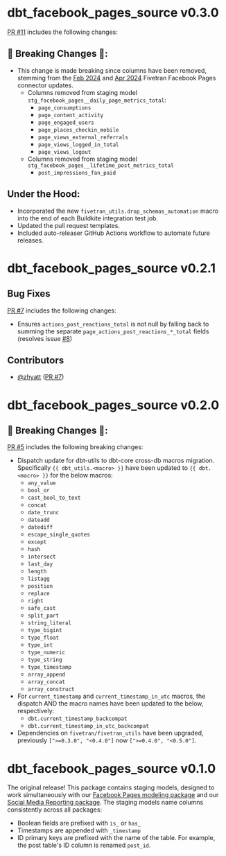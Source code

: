 # dbt_facebook_pages_source v0.3.0
[PR #11](https://github.com/fivetran/dbt_facebook_pages_source/pull/11) includes the following changes:

## 🚨 Breaking Changes 🚨:
- This change is made breaking since columns have been removed, stemming from the [Feb 2024](https://fivetran.com/docs/connectors/applications/facebook-pages/changelog#february2024) and [Apr 2024](https://fivetran.com/docs/connectors/applications/facebook-pages/changelog#april2024) Fivetran Facebook Pages connector updates.
    - Columns removed from staging model `stg_facebook_pages__daily_page_metrics_total`:
        - `page_consumptions`
        - `page_content_activity`
        - `page_engaged_users`
        - `page_places_checkin_mobile`
        - `page_views_external_referrals`
        - `page_views_logged_in_total`
        - `page_views_logout`
    - Columns removed from staging model `stg_facebook_pages__lifetime_post_metrics_total`
        - `post_impressions_fan_paid`

## Under the Hood:
- Incorporated the new `fivetran_utils.drop_schemas_automation` macro into the end of each Buildkite integration test job.
- Updated the pull request templates.
- Included auto-releaser GitHub Actions workflow to automate future releases.

# dbt_facebook_pages_source v0.2.1

## Bug Fixes
[PR #7](https://github.com/fivetran/dbt_facebook_pages_source/pull/7) includes the following changes:
- Ensures `actions_post_reactions_total` is not null by falling back to summing the separate `page_actions_post_reactions_*_total` fields (resolves issue [#8](https://github.com/fivetran/dbt_facebook_pages/issues/8))

## Contributors
- [@zhyatt](https://github.com/zhyatt) ([PR #7](https://github.com/fivetran/dbt_facebook_pages_source/pull/7))

# dbt_facebook_pages_source v0.2.0

## 🚨 Breaking Changes 🚨:
[PR #5](https://github.com/fivetran/dbt_facebook_pages_source/pull/5) includes the following breaking changes:
- Dispatch update for dbt-utils to dbt-core cross-db macros migration. Specifically `{{ dbt_utils.<macro> }}` have been updated to `{{ dbt.<macro> }}` for the below macros:
    - `any_value`
    - `bool_or`
    - `cast_bool_to_text`
    - `concat`
    - `date_trunc`
    - `dateadd`
    - `datediff`
    - `escape_single_quotes`
    - `except`
    - `hash`
    - `intersect`
    - `last_day`
    - `length`
    - `listagg`
    - `position`
    - `replace`
    - `right`
    - `safe_cast`
    - `split_part`
    - `string_literal`
    - `type_bigint`
    - `type_float`
    - `type_int`
    - `type_numeric`
    - `type_string`
    - `type_timestamp`
    - `array_append`
    - `array_concat`
    - `array_construct`
- For `current_timestamp` and `current_timestamp_in_utc` macros, the dispatch AND the macro names have been updated to the below, respectively:
    - `dbt.current_timestamp_backcompat`
    - `dbt.current_timestamp_in_utc_backcompat`
- Dependencies on `fivetran/fivetran_utils` have been upgraded, previously `[">=0.3.0", "<0.4.0"]` now `[">=0.4.0", "<0.5.0"]`.

# dbt_facebook_pages_source v0.1.0

The original release! This package contains staging models, designed to work simultaneously with our [Facebook Pages modeling package](https://github.com/fivetran/dbt_facebook_pages) and our [Social Media Reporting package](https://github.com/fivetran/dbt_social_media_reporting). The staging models name columns consistently across all packages:
 * Boolean fields are prefixed with `is_` or `has_`
 * Timestamps are appended with `_timestamp`
 * ID primary keys are prefixed with the name of the table. For example, the post table's ID column is renamed `post_id`.
